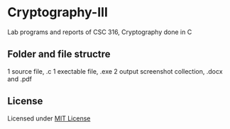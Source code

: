 # Cryptography-III
Lab programs and reports of CSC 316, Cryptography done in C

## Folder and file structre
1 source file, .c
1 exectable file, .exe
2 output screenshot collection, .docx and .pdf

## License
Licensed under [MIT License](https://choosealicense.com/licenses/mit/)
